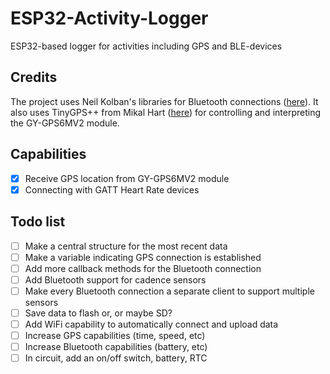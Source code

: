 # ESP32-Activity-Logger
 ESP32-based logger for activities including GPS and BLE-devices

## Credits
The project uses Neil Kolban's libraries for Bluetooth connections ([here](https://github.com/nkolban/ESP32_BLE_Arduino)). It also uses TinyGPS++ from Mikal Hart ([here](https://github.com/mikalhart/TinyGPSPlus)) for controlling and interpreting the GY-GPS6MV2 module.

## Capabilities
- [x] Receive GPS location from GY-GPS6MV2 module
- [x] Connecting with GATT Heart Rate devices

## Todo list
- [ ] Make a central structure for the most recent data
- [ ] Make a variable indicating GPS connection is established
- [ ] Add more callback methods for the Bluetooth connection
- [ ] Add Bluetooth support for cadence sensors
- [ ] Make every Bluetooth connection a separate client to support multiple sensors
- [ ] Save data to flash or, or maybe SD?
- [ ] Add WiFi capability to automatically connect and upload data
- [ ] Increase GPS capabilities (time, speed, etc)
- [ ] Increase Bluetooth capabilities (battery, etc)
- [ ] In circuit, add an on/off switch, battery, RTC